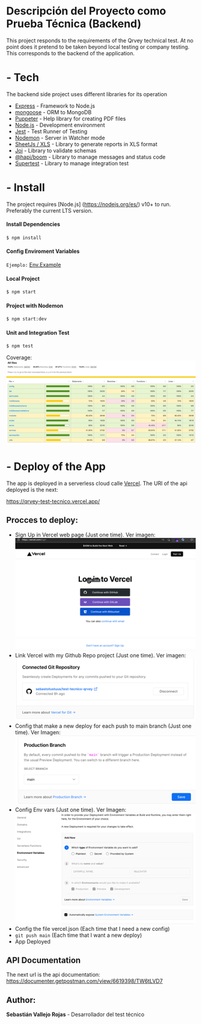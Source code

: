 # Descripción del Proyecto como Prueba Técnica (Backend)

This project responds to the requirements of the Qrvey technical test. At no point does it pretend to be taken beyond local testing or company testing. This corresponds to the backend of the application.

# - Tech

The backend side project uses different libraries for its operation

- [Express](https://expressjs.com/) - Framework to Node.js
- [mongoose](https://mongoosejs.com/) - ORM to MongoDB
- [Puppeter](https://pptr.dev/) - Help library for creating PDF files
- [Node.js](https://nodejs.org/es/) - Development environment
- [Jest](https://jestjs.io/) - Test Runner of Testing
- [Nodemon](https://www.npmjs.com/package/nodemon) - Server in Watcher mode
- [SheetJs / XLS](https://sheetjs.com/) - Library to generate reports in XLS format
- [Joi](https://joi.dev/api/?v=17.3.0) - Library to validate schemas
- [@hapi/boom](https://hapi.dev/module/boom/) - Library to manage messages and status code
- [Supertest](https://github.com/visionmedia/supertest#readme) - Library to manage integration test

# - Install

The project requires [Node.js] (https://nodejs.org/es/) v10+ to run. Preferably the current LTS version.

#### Install Dependencies

```sh
$ npm install
```

#### Config Enviroment Variables

```Ejemplo:``` [Env.Example](./.env.example)

#### Local Project

```sh
$ npm start
```

#### Project with Nodemon

```sh
$ npm start:dev
```

#### Unit and Integration Test

```sh
$ npm test
```

Coverage: ![Coverage](./docs/img/coverage-image.png)

# - Deploy of the App

The app is deployed in a serverless cloud calle [Vercel](https://vercel.com/). The URl of the api deployed is the next:

https://qrvey-test-tecnico.vercel.app/

## Procces to deploy:

- Sign Up in Vercel web page (Just one time). Ver imagen: ![Singup-Vercel](./docs/img/login-vercel.png)
- Link Vercel with my Github Repo project (Just one time). Ver imagen: ![Connect-Github](./docs/img/connect-github.png)
- Config that make a new deploy for each push to main branch (Just one time). Ver Imagen: ![New-Deploy](./docs/img/default-branch-deploy.png)
- Config Env vars (Just one time). Ver Imagen: ![Env-Vars](./docs/img/config-env-vars.png)
- Config the file vercel.json (Each time that I need a new config)
- `git push main` (Each time that I want a new deploy)
- App Deployed

## API Documentation

The next url is the api documentation: https://documenter.getpostman.com/view/6619398/TW6tLVD7

## Author:

**Sebastián Vallejo Rojas** - Desarrollador del test técnico
